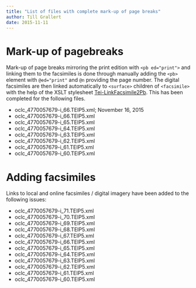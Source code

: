 ```yaml
---
title: "List of files with complete mark-up of page breaks"
author: Till Grallert
date: 2015-11-11
---
```


# Mark-up of pagebreaks

Mark-up of page breaks mirroring the print edition with `<pb ed="print">` and linking them to the facsimiles is done through manually adding the `<pb>` element with `@ed="print"` and `@n` providing the page number. The digital facsimiles are then linked automatically to `<surface>` children of `<facsimile>` with the help of the XSLT stylesheet [Tei-LinkFacsimile2Pb](xslt/Tei-LinkFacsimile2Pb.xsl). This has been completed for the following files.

- oclc_4770057679-i_66.TEIP5.xml; November 16, 2015 
- oclc_4770057679-i_66.TEIP5.xml
- oclc_4770057679-i_65.TEIP5.xml
- oclc_4770057679-i_64.TEIP5.xml
- oclc_4770057679-i_63.TEIP5.xml
- oclc_4770057679-i_62.TEIP5.xml
- oclc_4770057679-i_61.TEIP5.xml
- oclc_4770057679-i_60.TEIP5.xml

# Adding facsimiles

Links to local and online facsimiles / digital imagery have been added to the following issues:

- oclc_4770057679-i_71.TEIP5.xml
- oclc_4770057679-i_70.TEIP5.xml
- oclc_4770057679-i_69.TEIP5.xml
- oclc_4770057679-i_68.TEIP5.xml
- oclc_4770057679-i_67.TEIP5.xml
- oclc_4770057679-i_66.TEIP5.xml
- oclc_4770057679-i_65.TEIP5.xml
- oclc_4770057679-i_64.TEIP5.xml
- oclc_4770057679-i_63.TEIP5.xml
- oclc_4770057679-i_62.TEIP5.xml
- oclc_4770057679-i_61.TEIP5.xml
- oclc_4770057679-i_60.TEIP5.xml